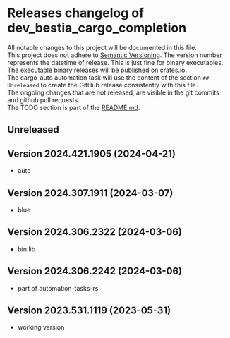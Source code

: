 # Releases changelog of dev_bestia_cargo_completion

All notable changes to this project will be documented in this file.  
This project does not adhere to [Semantic Versioning](https://semver.org/spec/v2.0.0.html). The version number represents the datetime of release. This is just fine for binary executables.  
The executable binary releases will be published on crates.io.  
The cargo-auto automation task will use the content of the section `## Unreleased` to create
the GitHub release consistently with this file.  
The ongoing changes that are not released, are visible in the git commits and github pull requests.  
The TODO section is part of the [README.md](https://github.com/automation-tasks-rs/dev_bestia_cargo_completion).  

## Unreleased

## Version 2024.421.1905 (2024-04-21)

- auto

## Version 2024.307.1911 (2024-03-07)

- blue

## Version 2024.306.2322 (2024-03-06)

- bin lib

## Version 2024.306.2242 (2024-03-06)

- part of automation-tasks-rs

## Version 2023.531.1119 (2023-05-31)

- working version
